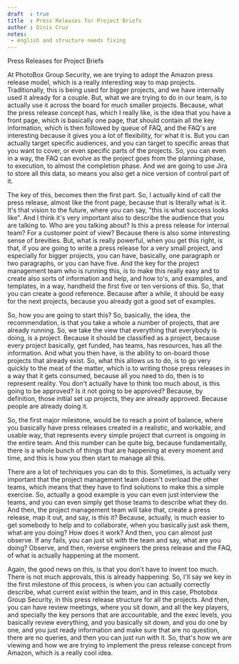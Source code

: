 ```yaml
---
draft  : true
title  : Press Releases for Project Briefs
author : Dinis Cruz
notes:
 - english and structure needs fixing
---
```


Press Releases for Project Briefs
 
At PhotoBox Group Security, we are trying to adopt the Amazon press release model, which is a really interesting way to map projects. Traditionally, this is being used for bigger projects, and we have internally used it already for a couple. But, what we are trying to do in our team, is to actually use it across the board for much smaller projects. Because, what the press release concept has, which I really like, is the idea that you have a front page, which is basically one page, that should contain all the key information, which is then followed by queue of FAQ, and the FAQ's are interesting because it gives you a lot of flexibility, for what it is. But you can actually target specific audiences, and you can target to specific areas that you want to cover, or even specific parts of the projects. So, you can even in a way, the FAQ can evolve as the project goes from the planning phase, to execution, to almost the completion phase. And we are going to use Jira to store all this data, so means you also get a nice version of control part of it. 

The key of this, becomes then the first part. So, I actually kind of call the press release, almost like the front page, because that is literally what is it. It's that vision to the future, where you can say, "this is what success looks like". And I think it's very important also to describe the audience that you are talking to. Who are you talking about? Is this a press release for internal team? For a customer point of view? Because there is also some interesting sense of brevities. But, what is really powerful, when you get this right, is that, if you are going to write a press release for a very small project, and especially for bigger projects, you can have, basically, one paragraph or two paragraphs, or you can have five. And the key for the project management team who is running this, is to make this really easy and to create also sorts of information and help, and how to's, and examples, and templates, in a way, handheld the first five or ten versions of this. So, that you can create a good reference. Because after a while, it should be easy for the next projects, because you already got a good set of examples. 

So, how you are going to start this? So, basically, the idea, the recommendation, is that you take a whole a number of projects, that are already running. So, we take the view that everything that everybody is doing, is a project. Because it should be classified as a project, because every project basically, get funded, has teams, has resources, has all the information. And what you then have, is the ability to on-board those projects that already exist. So, what this allows us to do, is to go very quickly to the meat of the matter, which is to writing those press releases in a way that it gets consumed, because all you need to do, then is to represent reality. You don't actually have to think too much about, is this going to be approved? Is it not going to be approved? Because, by definition, those initial set up projects, they are already approved. Because people are already doing it.

So, the first major milestone, would be to reach a point of balance, where you basically have press releases created in a realistic, and workable, and usable way, that represents every simple project that current is ongoing in the entire team. And this number can be quite big, because fundamentally, there is a whole bunch of things that are happening at every moment and time, and this is how you then start to manage all this.

There are a lot of techniques you can do to this. Sometimes, is actually very important that the project management team doesn't overload the other teams, which means that they have to find solutions to make this a simple exercise. So, actually a good example is you can even just interview the teams, and you can even simply get those teams to describe what they do. And then, the project management team will take that, create a press release, map it out, and say, is this it? Because, actually, is much easier to get somebody to help and to collaborate, when you basically just ask them, what are you doing? How does it work? And then, you can almost just observe. If any fails, you can just sit with the team and say, what are you doing? Observe, and then, reverse engineers the press release and the FAQ, of what is actually happening at the moment.

Again, the good news on this, is that you don't have to invent too much. There is not much approvals, this is already happening. So, I'll say we key in the first milestone of this process, is when you can actually correctly describe, what current exist within the team, and in this case, Photobox Group Security, in this press release structure for all the projects. And then, you can have review meetings, where you sit down, and all the key players, and specially the key persons that are accountable, and the exec levels, you basically review everything, and you basically sit down, and you do one by one, and you just ready information and make sure that are no question, there are no queries, and then you can just run with it.
So, that's how we are viewing and how we are trying to implement the press release concept from Amazon, which is a really cool idea.



